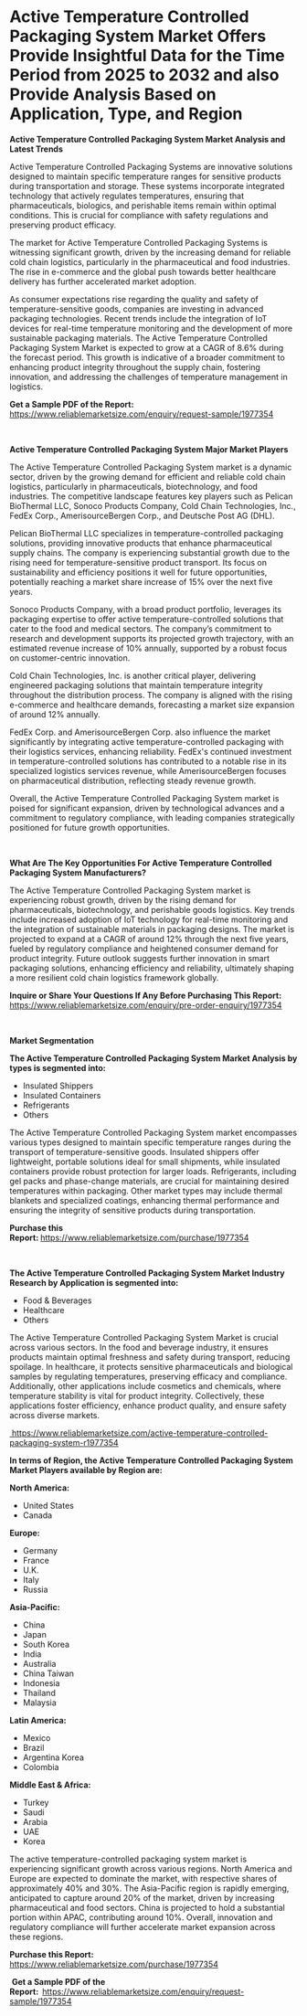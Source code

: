 <p><h1>Active Temperature Controlled Packaging System Market Offers Provide Insightful Data for the Time Period from 2025 to 2032 and also Provide Analysis Based on Application, Type, and Region</h1></p><p><strong>Active Temperature Controlled Packaging System Market Analysis and Latest Trends</strong></p>
<p><p>Active Temperature Controlled Packaging Systems are innovative solutions designed to maintain specific temperature ranges for sensitive products during transportation and storage. These systems incorporate integrated technology that actively regulates temperatures, ensuring that pharmaceuticals, biologics, and perishable items remain within optimal conditions. This is crucial for compliance with safety regulations and preserving product efficacy.</p><p>The market for Active Temperature Controlled Packaging Systems is witnessing significant growth, driven by the increasing demand for reliable cold chain logistics, particularly in the pharmaceutical and food industries. The rise in e-commerce and the global push towards better healthcare delivery has further accelerated market adoption. </p><p>As consumer expectations rise regarding the quality and safety of temperature-sensitive goods, companies are investing in advanced packaging technologies. Recent trends include the integration of IoT devices for real-time temperature monitoring and the development of more sustainable packaging materials. The Active Temperature Controlled Packaging System Market is expected to grow at a CAGR of 8.6% during the forecast period. This growth is indicative of a broader commitment to enhancing product integrity throughout the supply chain, fostering innovation, and addressing the challenges of temperature management in logistics.</p></p>
<p><strong>Get a Sample PDF of the Report:&nbsp;</strong> <a href="https://www.reliablemarketsize.com/enquiry/request-sample/1977354?utm_campaign=2520&utm_medium=2&utm_source=Github&utm_content=ia&utm_term=12042025&utm_id=active-temperature-controlled-packaging-system">https://www.reliablemarketsize.com/enquiry/request-sample/1977354</a></p>
<p>&nbsp;</p>
<p><strong>Active Temperature Controlled Packaging System Major Market Players</strong></p>
<p><p>The Active Temperature Controlled Packaging System market is a dynamic sector, driven by the growing demand for efficient and reliable cold chain logistics, particularly in pharmaceuticals, biotechnology, and food industries. The competitive landscape features key players such as Pelican BioThermal LLC, Sonoco Products Company, Cold Chain Technologies, Inc., FedEx Corp., AmerisourceBergen Corp., and Deutsche Post AG (DHL).</p><p>Pelican BioThermal LLC specializes in temperature-controlled packaging solutions, providing innovative products that enhance pharmaceutical supply chains. The company is experiencing substantial growth due to the rising need for temperature-sensitive product transport. Its focus on sustainability and efficiency positions it well for future opportunities, potentially reaching a market share increase of 15% over the next five years.</p><p>Sonoco Products Company, with a broad product portfolio, leverages its packaging expertise to offer active temperature-controlled solutions that cater to the food and medical sectors. The company’s commitment to research and development supports its projected growth trajectory, with an estimated revenue increase of 10% annually, supported by a robust focus on customer-centric innovation.</p><p>Cold Chain Technologies, Inc. is another critical player, delivering engineered packaging solutions that maintain temperature integrity throughout the distribution process. The company is aligned with the rising e-commerce and healthcare demands, forecasting a market size expansion of around 12% annually.</p><p>FedEx Corp. and AmerisourceBergen Corp. also influence the market significantly by integrating active temperature-controlled packaging with their logistics services, enhancing reliability. FedEx's continued investment in temperature-controlled solutions has contributed to a notable rise in its specialized logistics services revenue, while AmerisourceBergen focuses on pharmaceutical distribution, reflecting steady revenue growth.</p><p>Overall, the Active Temperature Controlled Packaging System market is poised for significant expansion, driven by technological advances and a commitment to regulatory compliance, with leading companies strategically positioned for future growth opportunities.</p></p>
<p>&nbsp;</p>
<p><strong>What Are The Key Opportunities For Active Temperature Controlled Packaging System Manufacturers?</strong></p>
<p><p>The Active Temperature Controlled Packaging System market is experiencing robust growth, driven by the rising demand for pharmaceuticals, biotechnology, and perishable goods logistics. Key trends include increased adoption of IoT technology for real-time monitoring and the integration of sustainable materials in packaging designs. The market is projected to expand at a CAGR of around 12% through the next five years, fueled by regulatory compliance and heightened consumer demand for product integrity. Future outlook suggests further innovation in smart packaging solutions, enhancing efficiency and reliability, ultimately shaping a more resilient cold chain logistics framework globally.</p></p>
<p><strong>Inquire or Share Your Questions If Any Before Purchasing This Report:</strong> <a href="https://www.reliablemarketsize.com/enquiry/pre-order-enquiry/1977354?utm_campaign=2520&utm_medium=2&utm_source=Github&utm_content=ia&utm_term=12042025&utm_id=active-temperature-controlled-packaging-system">https://www.reliablemarketsize.com/enquiry/pre-order-enquiry/1977354</a></p>
<p>&nbsp;</p>
<p><strong>Market Segmentation</strong></p>
<p><strong>The Active Temperature Controlled Packaging System Market Analysis by types is segmented into:</strong></p>
<p><ul><li>Insulated Shippers</li><li>Insulated Containers</li><li>Refrigerants</li><li>Others</li></ul></p>
<p><p>The Active Temperature Controlled Packaging System market encompasses various types designed to maintain specific temperature ranges during the transport of temperature-sensitive goods. Insulated shippers offer lightweight, portable solutions ideal for small shipments, while insulated containers provide robust protection for larger loads. Refrigerants, including gel packs and phase-change materials, are crucial for maintaining desired temperatures within packaging. Other market types may include thermal blankets and specialized coatings, enhancing thermal performance and ensuring the integrity of sensitive products during transportation.</p></p>
<p><strong>Purchase this Report:&nbsp;</strong><a href="https://www.reliablemarketsize.com/purchase/1977354?utm_campaign=2520&utm_medium=2&utm_source=Github&utm_content=ia&utm_term=12042025&utm_id=active-temperature-controlled-packaging-system">https://www.reliablemarketsize.com/purchase/1977354</a></p>
<p>&nbsp;</p>
<p><strong>The Active Temperature Controlled Packaging System Market Industry Research by Application is segmented into:</strong></p>
<p><ul><li>Food & Beverages</li><li>Healthcare</li><li>Others</li></ul></p>
<p><p>The Active Temperature Controlled Packaging System Market is crucial across various sectors. In the food and beverage industry, it ensures products maintain optimal freshness and safety during transport, reducing spoilage. In healthcare, it protects sensitive pharmaceuticals and biological samples by regulating temperatures, preserving efficacy and compliance. Additionally, other applications include cosmetics and chemicals, where temperature stability is vital for product integrity. Collectively, these applications foster efficiency, enhance product quality, and ensure safety across diverse markets.</p></p>
<p><a href="https://www.reliablemarketsize.com/active-temperature-controlled-packaging-system-r1977354?utm_campaign=2520&utm_medium=2&utm_source=Github&utm_content=ia&utm_term=12042025&utm_id=active-temperature-controlled-packaging-system">&nbsp;https://www.reliablemarketsize.com/active-temperature-controlled-packaging-system-r1977354</a></p>
<p><strong>In terms of Region, the Active Temperature Controlled Packaging System Market Players available by Region are:</strong></p>
<p>
    <p> <strong> North America: </strong>
        <ul>
            <li>United States</li>
            <li>Canada</li>
        </ul>
        </p> 
    <p> <strong> Europe: </strong>
        <ul>
            <li>Germany</li>
            <li>France</li>
            <li>U.K.</li>
            <li>Italy</li>
            <li>Russia</li>
        </ul>
        </p> 
    <p> <strong> Asia-Pacific: </strong>
        <ul>
            <li>China</li>
            <li>Japan</li>
            <li>South Korea</li>
            <li>India</li>
            <li>Australia</li>
            <li>China Taiwan</li>
            <li>Indonesia</li>
            <li>Thailand</li>
            <li>Malaysia</li>
        </ul>
        </p> 
    <p> <strong> Latin America: </strong>
        <ul>
            <li>Mexico</li>
            <li>Brazil</li>
            <li>Argentina Korea</li>
            <li>Colombia</li>
        </ul>
        </p> 
    <p> <strong> Middle East & Africa: </strong>
        <ul>
            <li>Turkey</li>
            <li>Saudi</li>
            <li>Arabia</li>
            <li>UAE</li>
            <li>Korea</li>
        </ul>
    </p>
    </p>
<p><p>The active temperature-controlled packaging system market is experiencing significant growth across various regions. North America and Europe are expected to dominate the market, with respective shares of approximately 40% and 30%. The Asia-Pacific region is rapidly emerging, anticipated to capture around 20% of the market, driven by increasing pharmaceutical and food sectors. China is projected to hold a substantial portion within APAC, contributing around 10%. Overall, innovation and regulatory compliance will further accelerate market expansion across these regions.</p></p>
<p><strong>Purchase this Report: </strong><a href="https://www.reliablemarketsize.com/purchase/1977354?utm_campaign=2520&utm_medium=2&utm_source=Github&utm_content=ia&utm_term=12042025&utm_id=active-temperature-controlled-packaging-system">https://www.reliablemarketsize.com/purchase/1977354</a></p>
<p>&nbsp;<strong>Get a Sample PDF of the Report:&nbsp;&nbsp;</strong><a href="https://www.reliablemarketsize.com/enquiry/request-sample/1977354?utm_campaign=2520&utm_medium=2&utm_source=Github&utm_content=ia&utm_term=12042025&utm_id=active-temperature-controlled-packaging-system">https://www.reliablemarketsize.com/enquiry/request-sample/1977354</a></p>
<p><strong></strong></p>
<p><p></p><p></p><p></p></p>